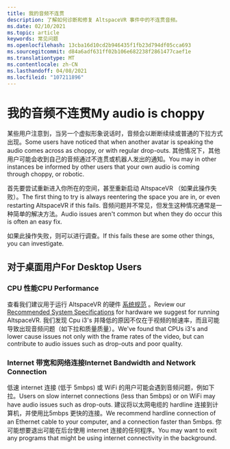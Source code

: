 ```yaml
---
title: 我的音频不连贯
description: 了解如何诊断和修复 AltspaceVR 事件中的不连贯音频。
ms.date: 02/10/2021
ms.topic: article
keywords: 常见问题
ms.openlocfilehash: 13cba16d10cd2b946435f1fb23d794df05cca693
ms.sourcegitcommit: d84a6adf631ff02b106e682238f2861477caef1e
ms.translationtype: MT
ms.contentlocale: zh-CN
ms.lasthandoff: 04/08/2021
ms.locfileid: "107211896"
---
```

# <a name="my-audio-is-choppy"></a><span data-ttu-id="fb0b4-104">我的音频不连贯</span><span class="sxs-lookup"><span data-stu-id="fb0b4-104">My audio is choppy</span></span>

<span data-ttu-id="fb0b4-105">某些用户注意到，当另一个虚拟形象说话时，音频会以断断续续或普通的下拉方式出现。</span><span class="sxs-lookup"><span data-stu-id="fb0b4-105">Some users have noticed that when another avatar is speaking the audio comes across as choppy, or with regular drop-outs.</span></span> <span data-ttu-id="fb0b4-106">其他情况下，其他用户可能会收到自己的音频通过不连贯或机器人发出的通知。</span><span class="sxs-lookup"><span data-stu-id="fb0b4-106">You may in other instances be informed by other users that your own audio is coming through choppy, or robotic.</span></span>

<span data-ttu-id="fb0b4-107">首先要尝试重新进入你所在的空间，甚至重新启动 AltspaceVR （如果此操作失败）。</span><span class="sxs-lookup"><span data-stu-id="fb0b4-107">The first thing to try is always reentering the space you are in, or even restarting AltspaceVR if this fails.</span></span> <span data-ttu-id="fb0b4-108">音频问题并不常见，但发生这种情况通常是一种简单的解决方法。</span><span class="sxs-lookup"><span data-stu-id="fb0b4-108">Audio issues aren't common but when they do occur this is often an easy fix.</span></span> 

<span data-ttu-id="fb0b4-109">如果此操作失败，则可以进行调查。</span><span class="sxs-lookup"><span data-stu-id="fb0b4-109">If this fails these are some other things, you can investigate.</span></span> 

## <a name="for-desktop-users"></a><span data-ttu-id="fb0b4-110">对于桌面用户</span><span class="sxs-lookup"><span data-stu-id="fb0b4-110">For Desktop Users</span></span>

### <a name="cpu-performance"></a><span data-ttu-id="fb0b4-111">CPU 性能</span><span class="sxs-lookup"><span data-stu-id="fb0b4-111">CPU Performance</span></span>

<span data-ttu-id="fb0b4-112">查看我们建议用于运行 AltspaceVR 的硬件 [系统规范](../getting-started/system-requirements.md) 。</span><span class="sxs-lookup"><span data-stu-id="fb0b4-112">Review our [Recommended System Specifications](../getting-started/system-requirements.md) for hardware we suggest for running AltspaceVR.</span></span> <span data-ttu-id="fb0b4-113">我们发现 Cpu i3's 并降低的原因不仅在于视频的帧速率，而且可能导致出现音频问题（如下拉和质量质量）。</span><span class="sxs-lookup"><span data-stu-id="fb0b4-113">We've found that CPUs i3's and lower cause issues not only with the frame rates of the video, but can contribute to audio issues such as drop-outs and poor quality.</span></span>

### <a name="internet-bandwidth-and-network-connection"></a><span data-ttu-id="fb0b4-114">Internet 带宽和网络连接</span><span class="sxs-lookup"><span data-stu-id="fb0b4-114">Internet Bandwidth and Network Connection</span></span>

<span data-ttu-id="fb0b4-115">低速 internet 连接 (低于 5mbps) 或 WiFi 的用户可能会遇到音频问题，例如下拉。</span><span class="sxs-lookup"><span data-stu-id="fb0b4-115">Users on slow internet connections (less than 5mbps) or on WiFi may have audio issues such as drop-outs.</span></span> <span data-ttu-id="fb0b4-116">建议将以太网电缆的 hardline 连接到计算机，并使用比5mbps 更快的连接。</span><span class="sxs-lookup"><span data-stu-id="fb0b4-116">We recommend hardline connection of an Ethernet cable to your computer, and a connection faster than 5mbps.</span></span> <span data-ttu-id="fb0b4-117">你可能想要退出可能在后台使用 internet 连接的任何程序。</span><span class="sxs-lookup"><span data-stu-id="fb0b4-117">You may want to exit any programs that might be using internet connectivity in the background.</span></span>